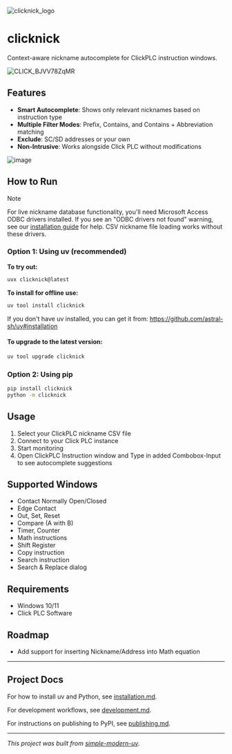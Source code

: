 ![clicknick_logo](https://github.com/user-attachments/assets/2cb7f411-3174-478c-a6c9-409aaa788376)

# clicknick

Context-aware nickname autocomplete for ClickPLC instruction windows.

![CLICK_BJVV78ZqMR](https://github.com/user-attachments/assets/b17e364b-1cbe-4a15-ade5-d12fe652789e)


## Features

- **Smart Autocomplete**: Shows only relevant nicknames based on instruction type
- **Multiple Filter Modes**: Prefix, Contains, and Contains + Abbreviation matching
- **Exclude**: SC/SD addresses or your own
- **Non-Intrusive**: Works alongside Click PLC without modifications

![image](https://github.com/user-attachments/assets/ee627c86-801c-49ab-acff-85b906c34b06)

## How to Run
> [!NOTE]
> For live nickname database functionality, you'll need Microsoft Access ODBC drivers installed. If you see an "ODBC drivers not found" warning, see our [installation guide](https://github.com/ssweber/clicknick/issues/17) for help. CSV nickname file loading works without these drivers.

### Option 1: Using uv (recommended)
**To try out:**
```cmd
uvx clicknick@latest
```

**To install for offline use:**
```cmd
uv tool install clicknick
```

If you don't have uv installed, you can get it from: https://github.com/astral-sh/uv#installation

#### To upgrade to the latest version:
```cmd
uv tool upgrade clicknick
```

### Option 2: Using pip
```cmd
pip install clicknick
python -m clicknick
```

## Usage

1. Select your ClickPLC nickname CSV file
2. Connect to your Click PLC instance
3. Start monitoring
4. Open ClickPLC Instruction window and Type in added Combobox-Input to see autocomplete suggestions

## Supported Windows

- Contact Normally Open/Closed
- Edge Contact
- Out, Set, Reset
- Compare (A with B)
- Timer, Counter
- Math instructions
- Shift Register
- Copy instruction
- Search instruction
- Search & Replace dialog

## Requirements

- Windows 10/11
- Click PLC Software

## Roadmap

- Add support for inserting Nickname/Address into Math equation

* * *

## Project Docs

For how to install uv and Python, see [installation.md](installation.md).

For development workflows, see [development.md](development.md).

For instructions on publishing to PyPI, see [publishing.md](publishing.md).

* * *

*This project was built from
[simple-modern-uv](https://github.com/jlevy/simple-modern-uv).*

